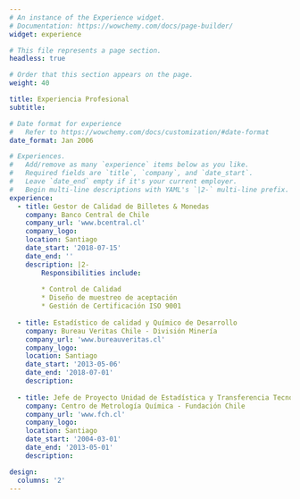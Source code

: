 ```yaml
---
# An instance of the Experience widget.
# Documentation: https://wowchemy.com/docs/page-builder/
widget: experience

# This file represents a page section.
headless: true

# Order that this section appears on the page.
weight: 40

title: Experiencia Profesional
subtitle:

# Date format for experience
#   Refer to https://wowchemy.com/docs/customization/#date-format
date_format: Jan 2006

# Experiences.
#   Add/remove as many `experience` items below as you like.
#   Required fields are `title`, `company`, and `date_start`.
#   Leave `date_end` empty if it's your current employer.
#   Begin multi-line descriptions with YAML's `|2-` multi-line prefix.
experience:
  - title: Gestor de Calidad de Billetes & Monedas
    company: Banco Central de Chile
    company_url: 'www.bcentral.cl'
    company_logo: 
    location: Santiago
    date_start: '2018-07-15'
    date_end: ''
    description: |2-
        Responsibilities include:
        
        * Control de Calidad
        * Diseño de muestreo de aceptación
        * Gestión de Certificación ISO 9001
        
  - title: Estadístico de calidad y Químico de Desarrollo
    company: Bureau Veritas Chile - División Minería
    company_url: 'www.bureauveritas.cl'
    company_logo:
    location: Santiago
    date_start: '2013-05-06'
    date_end: '2018-07-01'
    description:
    
  - title: Jefe de Proyecto Unidad de Estadística y Transferencia Tecnológica
    company: Centro de Metrología Química - Fundación Chile
    company_url: 'www.fch.cl'
    company_logo:
    location: Santiago
    date_start: '2004-03-01'
    date_end: '2013-05-01'
    description: 

design:
  columns: '2'
---
```

